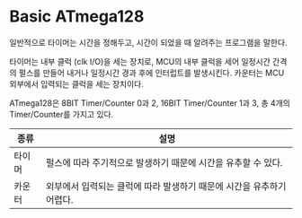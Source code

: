 # Basic ATmega128

일반적으로 타이머는 시간을 정해두고, 시간이 되었을 때 알려주는 프로그램을 말한다.

타이머는 내부 클럭 (clk I/O)을 세는 장치로, MCU의 내부 클럭을 세어 일정시간 간격의 펄스를 만들어 내거나 일정시간 경과 후에 인터럽트를 발생시킨다. 카운터는 MCU 외부에서 입력되는 클럭을 세는 장치이다.

ATmega128은 8BIT Timer/Counter 0과 2, 16BIT Timer/Counter 1과 3, 총 4개의 Timer/Counter를 가지고 있다.

|종류|설명|
|---|---|
|타이머|펄스에 따라 주기적으로 발생하기 때문에 시간을 유추할 수 있다.|
|카운터|외부에서 입력되는 클럭에 따라 발생하기 때문에 시간을 유추하기 어렵다.|
